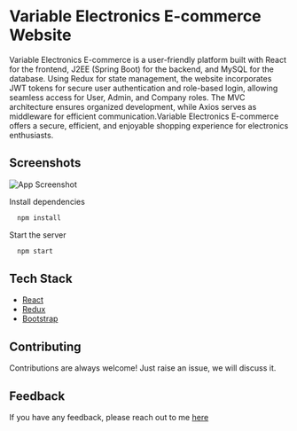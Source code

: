 # Variable Electronics E-commerce Website

Variable Electronics E-commerce is a user-friendly platform built with React for the frontend, J2EE (Spring Boot) for the backend, and MySQL for the database. Using Redux for state management, the website incorporates JWT tokens for secure user authentication and role-based login, allowing seamless access for User, Admin, and Company roles. The MVC architecture ensures organized development, while Axios serves as middleware for efficient communication.Variable Electronics E-commerce offers a secure, efficient, and enjoyable shopping experience for electronics enthusiasts.


## Screenshots

![App Screenshot](/website_photo.png)


Install dependencies

```bash
  npm install
```

Start the server

```bash
  npm start
```



## Tech Stack

* [React](https://reactjs.org/)
* [Redux](https://redux.js.org/)
* [Bootstrap](https://getbootstrap.com/)

## Contributing

Contributions are always welcome!
Just raise an issue, we will discuss it.


## Feedback

If you have any feedback, please reach out to me [here](https://purnendus-portfolio.vercel.app/)


